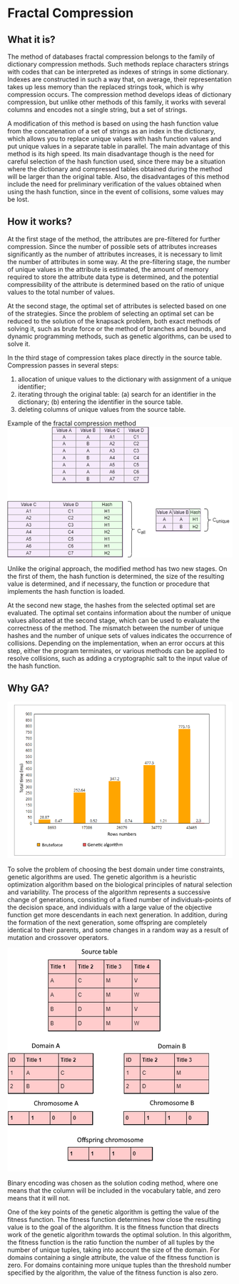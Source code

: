 # Fractal Compression

## What it is? 
The method of databases fractal compression belongs to the family of dictionary compression methods. Such methods replace characters strings with codes that can be interpreted as indexes of strings in some dictionary. Indexes are constructed in such a way that, on average, their representation takes up less memory than the replaced strings took, which is why compression occurs. The compression method develops ideas of dictionary compression, but unlike other methods of this family, it works with several columns and encodes not a single string, but a set of strings.

A modification of this method is based on using the hash function value from the concatenation of a set of strings as an index in the dictionary, which allows you to replace unique values with hash function values and put unique values in a separate table in parallel. The main advantage of this method is its high speed. Its main disadvantage though is the need for careful selection of the hash function used, since there may be a situation where the dictionary and compressed tables obtained during the method will be larger than the original table. Also, the disadvantages of this method include the need for preliminary verification of the values obtained when using the hash function, since in the event of collisions, some values may be lost.

## How it works? 
At the first stage of the method, the attributes are pre-filtered for further compression. Since the number of possible sets of attributes increases significantly as the number of attributes increases, it is necessary to limit the number of attributes in some way. At the pre-filtering stage, the number of unique values in the attribute is estimated, the amount of memory required to store the attribute data type is determined, and the potential compressibility of the attribute is determined based on the ratio of unique values to the total number of values.

At the second stage, the optimal set of attributes is selected based on one of the strategies. Since the problem of selecting an optimal set can be reduced to the solution of the knapsack problem, both exact methods of solving it, such as brute force or the method of branches and bounds, and dynamic programming methods, such as genetic algorithms, can be used to solve it.

In the third stage of compression takes place directly in the source table.
Compression passes in several steps:
1. allocation of unique values to the dictionary with assignment of a unique identifier;
2. iterating through the original table: (a) search for an identifier in the dictionary; (b) entering the identifier in the source table.
3. deleting columns of unique values from the source table.

Example of the fractal compression method
![](pics/fsr-Page-3.png)

Unlike the original approach, the modified method has two new stages. On the first of them, the hash function is determined, the size of the resulting value is determined, and if necessary, the function or procedure that implements the hash function is loaded.

At the second new stage, the hashes from the selected optimal set are evaluated. The optimal set contains information about the number of unique values allocated at the second stage, which can be used to evaluate the correctness of the method. The mismatch between the number of unique hashes and the number of unique sets of values indicates the occurrence of collisions. Depending on the implementation, when an error occurs at this step, either the program terminates, or various methods can be applied to resolve collisions, such as adding a cryptographic salt to the input value of the hash function.

## Why GA? 
![](pics/img.png)

To solve the problem of choosing the best domain under time constraints, genetic algorithms are used. The genetic algorithm is a heuristic optimization algorithm based on the biological principles of natural selection and variability. The process of the algorithm represents a successive change of generations, consisting of a fixed number of individuals-points of the decision space, and individuals with a large value of the objective function get more descendants in each next generation. In addition, during the formation of the next generation, some offspring are completely identical to their parents, and some changes in a random way as a result of mutation and crossover operators.

![](pics/img2.png)

Binary encoding was chosen as the solution coding method, where one means that the column will be included in the vocabulary table, and zero means that it will not.

One of the key points of the genetic algorithm is getting the value of the fitness function. The fitness function determines how close the resulting value is to the goal of the algorithm. It is the fitness function that directs work of the genetic algorithm towards the optimal solution. In this algorithm, the fitness function is the ratio function the number of all tuples by the number of unique tuples, taking into account the size of the domain. For domains containing a single attribute, the value of the fitness function is zero. For domains containing more unique tuples than the threshold number specified by the algorithm, the value of the fitness function is also zero.
